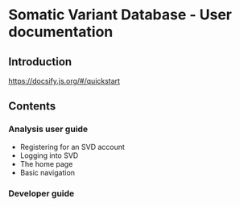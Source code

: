 # Somatic Variant Database - User documentation

## Introduction

https://docsify.js.org/#/quickstart

## Contents

### Analysis user guide

- Registering for an SVD account
- Logging into SVD
- The home page
- Basic navigation

### Developer guide